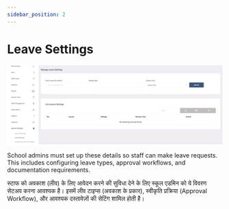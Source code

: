 ```yaml
---
sidebar_position: 2
---
```


# Leave Settings

![e-School SaaS](../../static/images/schooladmin/leave-settings.png)

School admins must set up these details so staff can make leave requests. This includes configuring leave types, approval workflows, and documentation requirements. 

स्टाफ को अवकाश (लीव) के लिए आवेदन करने की सुविधा देने के लिए स्कूल एडमिन को ये विवरण सेटअप करना आवश्यक है। इसमें लीव टाइप्स (अवकाश के प्रकार), स्वीकृति प्रक्रिया (Approval Workflow), और आवश्यक दस्तावेज़ों की सेटिंग शामिल होती है।